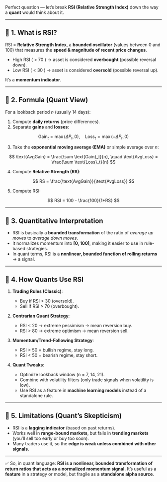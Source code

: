 Perfect question — let’s break **RSI (Relative Strength Index)** down the way a **quant** would think about it.

---

## 🔹 1. What is RSI?

RSI = **Relative Strength Index**, a **bounded oscillator** (values between 0 and 100) that measures the **speed & magnitude of recent price changes**.

* High RSI ( > 70 ) → asset is considered **overbought** (possible reversal down).
* Low RSI ( < 30 ) → asset is considered **oversold** (possible reversal up).

It’s a **momentum indicator**.

---

## 🔹 2. Formula (Quant View)

For a lookback period $n$ (usually 14 days):

1. Compute **daily returns** (price differences).
2. Separate **gains** and **losses**:

$$
\text{Gain}_t = \max(\Delta P_t, 0), \quad \text{Loss}_t = \max(-\Delta P_t, 0)
$$

3. Take the **exponential moving average (EMA)** or simple average over $n$:

$$
\text{AvgGain} = \frac{\sum \text{Gain}_t}{n}, \quad \text{AvgLoss} = \frac{\sum \text{Loss}_t}{n}
$$

4. Compute **Relative Strength (RS)**:

$$
RS = \frac{\text{AvgGain}}{\text{AvgLoss}}
$$

5. Compute RSI:

$$
RSI = 100 - \frac{100}{1+RS}
$$

---

## 🔹 3. Quantitative Interpretation

* RSI is basically a **bounded transformation** of the ratio of *average up moves* to *average down moves*.
* It normalizes momentum into **\[0, 100]**, making it easier to use in rule-based strategies.
* In quant terms, RSI is a **nonlinear, bounded function of rolling returns** → a signal.

---

## 🔹 4. How Quants Use RSI

1. **Trading Rules (Classic)**:

   * Buy if RSI < 30 (oversold).
   * Sell if RSI > 70 (overbought).

2. **Contrarian Quant Strategy**:

   * RSI < 20 → extreme pessimism → mean reversion buy.
   * RSI > 80 → extreme optimism → mean reversion sell.

3. **Momentum/Trend-Following Strategy**:

   * RSI > 50 = bullish regime, stay long.
   * RSI < 50 = bearish regime, stay short.

4. **Quant Tweaks**:

   * Optimize lookback window (n = 7, 14, 21).
   * Combine with volatility filters (only trade signals when volatility is low).
   * Use RSI as a feature in **machine learning models** instead of a standalone rule.

---

## 🔹 5. Limitations (Quant’s Skepticism)

* RSI is a **lagging indicator** (based on past returns).
* Works well in **range-bound markets**, but fails in **trending markets** (you’ll sell too early or buy too soon).
* Many traders use it, so the **edge is weak unless combined with other signals**.

---

✅ So, in quant language:
**RSI is a nonlinear, bounded transformation of return ratios that acts as a normalized momentum signal.**
It’s useful as a **feature** in a strategy or model, but fragile as a **standalone alpha source**.

